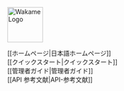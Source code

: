<span class="align-right"><img src="/axsh/wakame-vdc/wiki/images/wakame-logo.png" alt="Wakame Logo" width="80" height="80"></span>
  
[[ホームページ|日本語ホームページ]]   
[[クイックスタート|クイックスタート]]   
[[管理者ガイド|管理者ガイド]]   
[[API 参考文献|API-参考文献]]   
